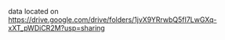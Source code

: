 data located on https://drive.google.com/drive/folders/1jvX9YRrwbQ5fI7LwGXq-xXT_pWDiCR2M?usp=sharing

   